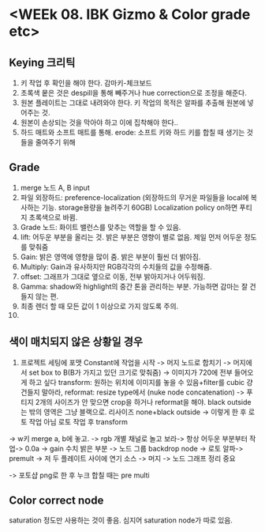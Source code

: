 # <WEEk 08. IBK Gizmo & Color grade etc>


## Keying 크리틱

1. 키 작업 후 확인을 해야 한다. 감마키-체크보드
2. 초록색 뭍은 것은 despill을 통해 빼주거나 hue correction으로 조정을 해준다.
3. 원본 플레이트는 그대로 내려와야 한다. 키 작업의 목적은 알파를 추출해 원본에 넣어주는 것.
4. 원본이 손상되는 것을 막아야 하고 이에 집착해야 한다..
5. 하드 매트와 소프트 매트를 통해. erode: 소프트 키와 하드 키를 합칠 때 생기는 것들을 줄여주기 위해


## Grade

1. merge 노드 A, B input
2. 파일 외장하드: preference-localization (외장하드의 무거운 파일들을 local에 복사하는 기능. storage용량을 늘려주기 60GB) Localization policy on하면 푸티지 초록색으로 바뀜.
3. Grade 노드: 화이트 밸런스를 맞추는 역할을 할 수 있음. 
4. lift: 어두운 부분을 올리는 것. 밝은 부분은 영향이 별로 없음. 제일 먼저 어두운 정도를 맞춰줌
5. Gain: 밝은 영역에 영향을 많이 줌. 밝은 부분이 훨씬 더 밝아짐.
6. Multiply: Gain과 유사하지만 RGB각각의 수치들의 값을 수정해줌.
7. offset: 그래프가 그대로 옆으로 이동, 전부 밝아지거나 어두워짐. 
8. Gamma: shadow와 highlight의 중간 톤을 관리하는 부분. 가능하면 감마는 잘 건들지 않는 편.
9. 최종 렌더 할 때 모든 값이 1 이상으로 가지 않도록 주의.
10. 


## 색이 매치되지 않은 상황일 경우

1. 프로젝트 세팅에 포맷
Constant에 작업을 시작 -> 머지 노드로 합치기 -> 머지에서 set box to B(B가 가지고 있던 크기로 맞춰줌) -> 이미지가 720에 전부 들어오게 하고 싶다 transform: 원하는 위치에 이미지를 놓을 수 있음+filter를 cubic 걍 건들지 말아라, reformat: resize type에서 (nuke node concatenation) -> 푸티지 2개의 사이즈가 안 맞으면 crop을 하거나 reformat을 해야. black outside는 밖의 영역은 그냥 블랙으로. 리사이즈 none+black outside -> 이렇게 한 후 로토 작업 아님 로토 작업 후 transform

-> w키 merge a, b에 놓고. -> rgb 개별 채널로 놀고 보라-> 항상 어두운 부분부터 작업-> 0.0a -> gain 수치 밝은 부분 -> 노드 그룹 backdrop node -> 로토 알파-> premult -> 저 두 플레이트 사이에 연기 소스 -> 머지 -> 노드 그래프 정리 중요

-> 포토샵 png로 한 후 누크 합칠 때는 pre multi     

## Color correct node
saturation 정도만 사용하는 것이 좋음. 심지어 saturation node가 따로 있음.

